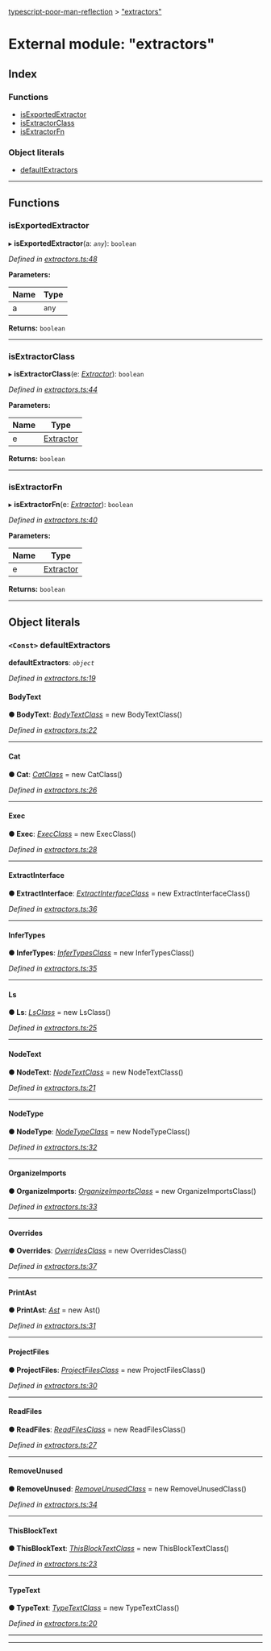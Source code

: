 [typescript-poor-man-reflection](../README.md) > ["extractors"](../modules/_extractors_.md)

# External module: "extractors"

## Index

### Functions

* [isExportedExtractor](_extractors_.md#isexportedextractor)
* [isExtractorClass](_extractors_.md#isextractorclass)
* [isExtractorFn](_extractors_.md#isextractorfn)

### Object literals

* [defaultExtractors](_extractors_.md#defaultextractors)

---

## Functions

<a id="isexportedextractor"></a>

###  isExportedExtractor

▸ **isExportedExtractor**(a: *`any`*): `boolean`

*Defined in [extractors.ts:48](https://github.com/cancerberoSgx/typescript-poor-man-reflection/blob/671fe6b/src/extractors.ts#L48)*

**Parameters:**

| Name | Type |
| ------ | ------ |
| a | `any` |

**Returns:** `boolean`

___
<a id="isextractorclass"></a>

###  isExtractorClass

▸ **isExtractorClass**(e: *[Extractor](_types_.md#extractor)*): `boolean`

*Defined in [extractors.ts:44](https://github.com/cancerberoSgx/typescript-poor-man-reflection/blob/671fe6b/src/extractors.ts#L44)*

**Parameters:**

| Name | Type |
| ------ | ------ |
| e | [Extractor](_types_.md#extractor) |

**Returns:** `boolean`

___
<a id="isextractorfn"></a>

###  isExtractorFn

▸ **isExtractorFn**(e: *[Extractor](_types_.md#extractor)*): `boolean`

*Defined in [extractors.ts:40](https://github.com/cancerberoSgx/typescript-poor-man-reflection/blob/671fe6b/src/extractors.ts#L40)*

**Parameters:**

| Name | Type |
| ------ | ------ |
| e | [Extractor](_types_.md#extractor) |

**Returns:** `boolean`

___

## Object literals

<a id="defaultextractors"></a>

### `<Const>` defaultExtractors

**defaultExtractors**: *`object`*

*Defined in [extractors.ts:19](https://github.com/cancerberoSgx/typescript-poor-man-reflection/blob/671fe6b/src/extractors.ts#L19)*

<a id="defaultextractors.bodytext"></a>

####  BodyText

**● BodyText**: *[BodyTextClass](../classes/_extractors_basic_bodytext_.bodytextclass.md)* =  new BodyTextClass()

*Defined in [extractors.ts:22](https://github.com/cancerberoSgx/typescript-poor-man-reflection/blob/671fe6b/src/extractors.ts#L22)*

___
<a id="defaultextractors.cat"></a>

####  Cat

**● Cat**: *[CatClass](../classes/_extractors_fs_cat_.catclass.md)* =  new CatClass()

*Defined in [extractors.ts:26](https://github.com/cancerberoSgx/typescript-poor-man-reflection/blob/671fe6b/src/extractors.ts#L26)*

___
<a id="defaultextractors.exec"></a>

####  Exec

**● Exec**: *[ExecClass](../classes/_extractors_fs_exec_.execclass.md)* =  new ExecClass()

*Defined in [extractors.ts:28](https://github.com/cancerberoSgx/typescript-poor-man-reflection/blob/671fe6b/src/extractors.ts#L28)*

___
<a id="defaultextractors.extractinterface"></a>

####  ExtractInterface

**● ExtractInterface**: *[ExtractInterfaceClass](../classes/_extractors_source_extractinterface_.extractinterfaceclass.md)* =  new ExtractInterfaceClass()

*Defined in [extractors.ts:36](https://github.com/cancerberoSgx/typescript-poor-man-reflection/blob/671fe6b/src/extractors.ts#L36)*

___
<a id="defaultextractors.infertypes"></a>

####  InferTypes

**● InferTypes**: *[InferTypesClass](../classes/_extractors_source_infertypes_.infertypesclass.md)* =  new InferTypesClass()

*Defined in [extractors.ts:35](https://github.com/cancerberoSgx/typescript-poor-man-reflection/blob/671fe6b/src/extractors.ts#L35)*

___
<a id="defaultextractors.ls"></a>

####  Ls

**● Ls**: *[LsClass](../classes/_extractors_fs_ls_.lsclass.md)* =  new LsClass()

*Defined in [extractors.ts:25](https://github.com/cancerberoSgx/typescript-poor-man-reflection/blob/671fe6b/src/extractors.ts#L25)*

___
<a id="defaultextractors.nodetext"></a>

####  NodeText

**● NodeText**: *[NodeTextClass](../classes/_extractors_basic_nodetext_.nodetextclass.md)* =  new NodeTextClass()

*Defined in [extractors.ts:21](https://github.com/cancerberoSgx/typescript-poor-man-reflection/blob/671fe6b/src/extractors.ts#L21)*

___
<a id="defaultextractors.nodetype"></a>

####  NodeType

**● NodeType**: *[NodeTypeClass](../classes/_extractors_source_nodetype_.nodetypeclass.md)* =  new NodeTypeClass()

*Defined in [extractors.ts:32](https://github.com/cancerberoSgx/typescript-poor-man-reflection/blob/671fe6b/src/extractors.ts#L32)*

___
<a id="defaultextractors.organizeimports"></a>

####  OrganizeImports

**● OrganizeImports**: *[OrganizeImportsClass](../classes/_extractors_source_organizeimports_.organizeimportsclass.md)* =  new OrganizeImportsClass()

*Defined in [extractors.ts:33](https://github.com/cancerberoSgx/typescript-poor-man-reflection/blob/671fe6b/src/extractors.ts#L33)*

___
<a id="defaultextractors.overrides"></a>

####  Overrides

**● Overrides**: *[OverridesClass](../classes/_extractors_source_overrides_.overridesclass.md)* =  new OverridesClass()

*Defined in [extractors.ts:37](https://github.com/cancerberoSgx/typescript-poor-man-reflection/blob/671fe6b/src/extractors.ts#L37)*

___
<a id="defaultextractors.printast"></a>

####  PrintAst

**● PrintAst**: *[Ast](../classes/_extractors_source_printast_.ast.md)* =  new Ast()

*Defined in [extractors.ts:31](https://github.com/cancerberoSgx/typescript-poor-man-reflection/blob/671fe6b/src/extractors.ts#L31)*

___
<a id="defaultextractors.projectfiles"></a>

####  ProjectFiles

**● ProjectFiles**: *[ProjectFilesClass](../classes/_extractors_fs_projectfiles_.projectfilesclass.md)* =  new ProjectFilesClass()

*Defined in [extractors.ts:30](https://github.com/cancerberoSgx/typescript-poor-man-reflection/blob/671fe6b/src/extractors.ts#L30)*

___
<a id="defaultextractors.readfiles"></a>

####  ReadFiles

**● ReadFiles**: *[ReadFilesClass](../classes/_extractors_fs_readfiles_.readfilesclass.md)* =  new ReadFilesClass()

*Defined in [extractors.ts:27](https://github.com/cancerberoSgx/typescript-poor-man-reflection/blob/671fe6b/src/extractors.ts#L27)*

___
<a id="defaultextractors.removeunused"></a>

####  RemoveUnused

**● RemoveUnused**: *[RemoveUnusedClass](../classes/_extractors_source_removeunused_.removeunusedclass.md)* =  new RemoveUnusedClass()

*Defined in [extractors.ts:34](https://github.com/cancerberoSgx/typescript-poor-man-reflection/blob/671fe6b/src/extractors.ts#L34)*

___
<a id="defaultextractors.thisblocktext"></a>

####  ThisBlockText

**● ThisBlockText**: *[ThisBlockTextClass](../classes/_extractors_basic_thisblocktext_.thisblocktextclass.md)* =  new ThisBlockTextClass()

*Defined in [extractors.ts:23](https://github.com/cancerberoSgx/typescript-poor-man-reflection/blob/671fe6b/src/extractors.ts#L23)*

___
<a id="defaultextractors.typetext"></a>

####  TypeText

**● TypeText**: *[TypeTextClass](../classes/_extractors_basic_typetext_.typetextclass.md)* =  new TypeTextClass()

*Defined in [extractors.ts:20](https://github.com/cancerberoSgx/typescript-poor-man-reflection/blob/671fe6b/src/extractors.ts#L20)*

___

___

